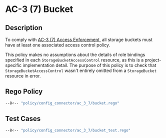 # AC-3 (7) Bucket

## Description

To comply with [AC-3 (7) Access Enforcement](https://esdc-devx.github.io/itsg33-yaml-explorer/), all storage buckets must have at least one associated access control policy.

This policy makes no assumptions about the details of role bindings specified in each `StorageBucketAccessControl` resource, as this is a project-specific implementation detail. The purpose of this policy is to check that `StorageBucketAccessControl` wasn't entirely omitted from a `StorageBucket` resource in error.

## Rego Policy

```bash
--8<-- "policy/config_connector/ac_3_7/bucket.rego"
```

## Test Cases

```bash
--8<-- "policy/config_connector/ac_3_7/bucket_test.rego"
```